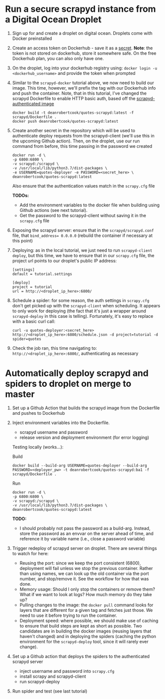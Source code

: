 # Run a secure scrapyd instance from a Digital Ocean Droplet
1. Sign up for and create a droplet on digital ocean. Droplets come with Docker preinstalled
2. Create an access token on Dockerhub - save it as a [secret](https://docs.github.com/en/actions/reference/encrypted-secrets). **Note**: the token is not stored on dockerhub, store it somewhere safe. On the free Dockerhub plan, you can also only have one.
3. On the droplet, log into your dockerhub registry using: `docker login -u <dockerhub_username>` and provide the token when prompted
4. Similar to the `scrapyd-docker` tutorial above, we now need to build our image. This time, however, we'll prefix the tag with our Dockerhub info and push the container. Note, that in this tutorial, I've changed the scrapyd Dockerfile to enable HTTP basic auth, based off the [scrapyd-authenticated image](https://github.com/cdrx/scrapyd-authenticated/blob/master/Dockerfile)
    ```
    docker build -t deanrobertcook/quotes-scrapyd:latest -f scrapyd/Dockerfile .
    docker push deanrobertcook/quotes-scrapyd:latest
    ```
5. Create another secret in the repository which will be used to authenticate deploy requests from the scrapyd-client (we'll use this in the upcoming Github action). Then, on the droplet, use our run command from before, this time passing in the password we created
    ```
    docker run -d \
    -p 6800:6800 \
    -v scrapyd:/scrapyd \
    -v /usr/local/lib/python3.7/dist-packages \
    -e USERNAME=quotes-deployer -e PASSWORD=<secret_here> \
    deanrobertcook/quotes-scrapyd:latest
    ```
    Also ensure that the authentication values match in the `scrapy.cfg` file

    **TODOs:** 
    - Add the environment variables to the docker file when building using Github actions (see next tutorial).
    - Get the password to the scrapyd-client without saving it in the `scrapy.cfg` file
6. Exposing the scrapyd server: ensure that in the `scrapyd/scrapyd.conf` file, that `bind_address= 0.0.0.0` (rebuild the container if necessary at this point) 
7. Deploying: as in the local tutorial, we just need to run `scrapyd-client deploy`, but this time, we have to ensure that in our `scrapy.cfg` file, the project url points to our droplet's public IP address:
    ```
    [settings]
    default = tutorial.settings

    [deploy]
    project = tutorial
    url = http://<droplet_ip_here>:6800/
    ```
8. Schedule a spider: for some reason, the auth settings in `scrapy.cfg` don't get picked up with the `scrapyd-client` when scheduling. It appears to only work for deploying (the fact that it's just a wrapper around `scrapyd-deploy` in this case is telling). Fortunately, it's easy to replace with a basic curl call: 
    ```
    curl -u quotes-deployer:<secret_here> http://<droplet_ip_here>:6800/schedule.json -d project=tutorial -d spider=quotes
    ```

9. Check the job ran, this time navigating to: `http://<droplet_ip_here>:6800/`, authenticating as necessary

# Automatically deploy scrapyd and spiders to droplet on merge to master

1. Set up a Github Action that builds the scrapyd image from the Dockerfile and pushes to Dockerhub

2. Inject environment variables into the Dockerfile. 
    - scrapyd username and password
    - release version and deployment environment (for error logging)

    Testing locally (works...):

    Build
    ```
    docker build --build-arg USERNAME=quotes-deployer --build-arg PASSWORD=<deployer_pw> -t deanrobertcook/quotes-scrapyd:ba1 -f scrapyd/Dockerfile .
    ```

    Run
    ```
    docker run -d \
    -p 6800:6800 \
    -v scrapyd:/scrapyd \
    -v /usr/local/lib/python3.7/dist-packages \
    deanrobertcook/quotes-scrapyd:latest
    ```

    **TODO:**
    - I should probably not pass the password as a build-arg. Instead, store the password as an envvar on the server ahead of time, and reference it by variable name (i.e., close a password variable)

3. Trigger redeploy of scrapyd server on droplet. There are several things to watch for here:
    - Reusing the port: since we keep the port consistent (6800), deployment will fail unless we stop the previous container. Rather than using names, we can look up the old container via the port number, and stop/remove it. See the workflow for how that was done.
    - Memory usage: Should I only stop the containers or remove them? What if we want to look at logs? How much memory do they take up?
    - Pulling changes to the image: the `docker pull` command looks for layers that are different for a given tag and fetches just those. We need to use it before trying to run the container.
    - Deployment speed: where possible, we should make use of caching to ensure that build steps are kept as short as possible. Two candidates are in building the docker images (reusing layers that haven't changed) and in deploying the spiders (caching the python environment for the `scrapyd-deploy` tool, since it will rarely ever change).

4. Set up a Github action that deploys the spiders to the authenticated scrapyd server
    - inject username and password into `scrapy.cfg`
    - install scrapy and scrapyd-client
    - run scrapyd-deploy

5. Run spider and test (see last tutorial)  

